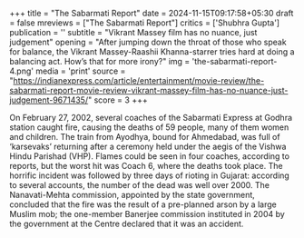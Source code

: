 +++
title = "The Sabarmati Report"
date = 2024-11-15T09:17:58+05:30
draft = false
mreviews = ["The Sabarmati Report"]
critics = ['Shubhra Gupta']
publication = ''
subtitle = "Vikrant Massey film has no nuance, just judgement"
opening = "After jumping down the throat of those who speak for balance, the Vikrant Massey-Raashii Khanna-starrer tries hard at doing a balancing act. How’s that for more irony?"
img = 'the-sabarmati-report-4.png'
media = 'print'
source = "https://indianexpress.com/article/entertainment/movie-review/the-sabarmati-report-movie-review-vikrant-massey-film-has-no-nuance-just-judgement-9671435/"
score = 3
+++

On February 27, 2002, several coaches of the Sabarmati Express at Godhra station caught fire, causing the deaths of 59 people, many of them women and children. The train from Ayodhya, bound for Ahmedabad, was full of ‘karsevaks’ returning after a ceremony held under the aegis of the Vishwa Hindu Parishad (VHP). Flames could be seen in four coaches, according to reports, but the worst hit was Coach 6, where the deaths took place. The horrific incident was followed by three days of rioting in Gujarat: according to several accounts, the number of the dead was well over 2000. The Nanavati-Mehta commission, appointed by the state government, concluded that the fire was the result of a pre-planned arson by a large Muslim mob; the one-member Banerjee commission instituted in 2004 by the government at the Centre declared that it was an accident.
